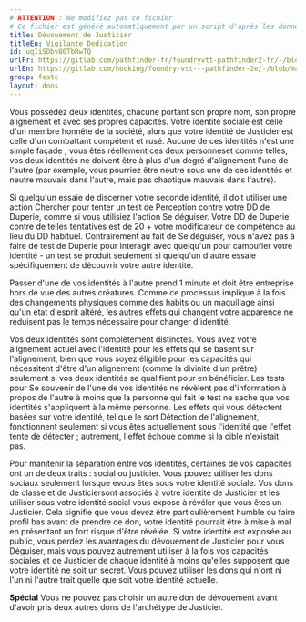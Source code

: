 ```yaml
---
# ATTENTION : Ne modifiez pas ce fichier
# Ce fichier est généré automatiquement par un script d'après les données du module Foundry VTT officiel et de sa traduction
title: Dévouement de Justicier
titleEn: Vigilante Dedication
id: uqIiSDbv80TbRwTQ
urlFr: https://gitlab.com/pathfinder-fr/foundryvtt-pathfinder2-fr/-/blob/master/data/feats/uqIiSDbv80TbRwTQ.htm
urlEn: https://gitlab.com/hooking/foundry-vtt---pathfinder-2e/-/blob/master/packs/data/feats.db/vigilante-dedication.json
group: feats
layout: dons
---
```

Vous possédez deux identités, chacune portant son propre nom, son propre alignement et avec ses propres capacités. Votre identité sociale est celle d'un membre honnête de la société, alors que votre identité de Justicier est celle d'un combattant compétent et rusé. Aucune de ces identités n'est une simple façade ; vous êtes réellement ces deux personneset comme telles, vos deux identités ne doivent être à plus d'un degré d'alignement l'une de l'autre (par exemple, vous pourriez être neutre sous une de ces identités et neutre mauvais dans l'autre, mais pas chaotique mauvais dans l'autre).

Si quelqu'un essaie de discerner votre seconde identité, il doit utiliser une action <a class="entity-link" data-pack="pf2e.actionspf2e" data-id="BlAOM2X92SI6HMtJ" draggable="true">Chercher</a> pour tenter un test de Perception contre votre DD de Duperie, comme si vous utilisiez l'action <a class="entity-link" data-pack="pf2e.actionspf2e" data-id="AJstokjdG6iDjVjE" draggable="true">Se déguiser</a>. Votre DD de Duperie contre de telles tentatives est de 20 + votre modificateur de compétence au lieu du DD habituel. Contrairement au fait de Se déguiser, vous n'avez pas à faire de test de Duperie pour <a class="entity-link" data-pack="pf2e.actionspf2e" data-id="pvQ5rY2zrtPI614F" draggable="true">Interagir</a> avec quelqu'un pour camoufler votre identité - un test se produit seulement si quelqu'un d'autre essaie spécifiquement de découvrir votre autre identité.

Passer d'une de vos identités à l'autre prend 1 minute et doit être entreprise hors de vue des autres créatures. Comme ce processus implique à la fois des changements physiques comme des habits ou un maquillage ainsi qu'un état d'esprit altéré, les autres effets qui changent votre apparence ne réduisent pas le temps nécessaire pour changer d'identité.

Vos deux identités sont complètement distinctes. Vous avez votre alignement actuel avec l'identité pour les effets qui se basent sur l'alignement, bien que vous soyez éligible pour les capacités qui nécessitent d'être d'un alignement (comme la divinité d'un prêtre) seulement si vos deux identités se qualifient pour en bénéficier. Les tests pour <a class="entity-link" data-pack="pf2e.actionspf2e" data-id="1OagaWtBpVXExToo" draggable="true">Se souvenir</a> de l'une de vos identités ne révèlent pas d'information à propos de l'autre à moins que la personne qui fait le test ne sache que vos identités s'appliquent à la même personne. Les effets qui vous détectent basées sur votre identité, tel que le sort <a class="entity-link" data-pack="pf2e.spells-srd" data-id="QnTtGCAvdWRU4spv" draggable="true">Détection de l'alignement</a>, fonctionnent seulement si vous êtes actuellement sous l'identité que l'effet tente de détecter ; autrement, l'effet échoue comme si la cible n'existait pas.

Pour manitenir la séparation entre vos identités, certaines de vos capacités ont un de deux traits : social ou justicier. Vous pouvez utiliser les dons sociaux seulement lorsque evous êtes sous votre identité sociale. Vos dons de classe et de Justiciersont associés à votre identité de Justicier et les utiliser sous votre identité social vous expose à révéler que vous êtes un Justicier. Cela signifie que vous devez être particulièrement humble ou faire profil bas avant de prendre ce don, votre identité pourrait être à mise à mal en présentant un fort risque d'être révélée. Si votre identité est exposée au public, vous perdez les avantages du dévouement de Justicier pour vous Déguiser, mais vous pouvez autrement utiliser à la fois vos capacités sociales et de Justicier de chaque identité à moins qu'elles supposent que votre identité ne soit un secret. Vous pouvez utiliser les dons qui n'ont ni l'un ni l'autre trait quelle que soit votre identité actuelle.

**Spécial** Vous ne pouvez pas choisir un autre don de dévouement avant d'avoir pris deux autres dons de l'archétype de Justicier.


